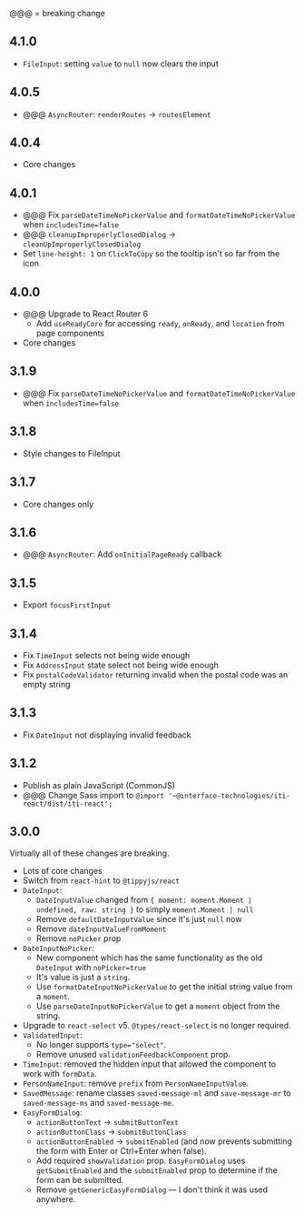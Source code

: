 @@@ = breaking change

## 4.1.0

-   `FileInput`: setting `value` to `null` now clears the input

## 4.0.5

-   @@@ `AsyncRouter`: `renderRoutes` -> `routesElement`

## 4.0.4

-   Core changes

## 4.0.1

-   @@@ Fix `parseDateTimeNoPickerValue` and `formatDateTimeNoPickerValue` when
    `includesTime=false`
-   @@@ `cleanupImproperlyClosedDialog` -> `cleanUpImproperlyClosedDialog`
-   Set `line-height: 1` on `ClickToCopy` so the tooltip isn't so far from the icon

## 4.0.0

-   @@@ Upgrade to React Router 6
    -   Add `useReadyCore` for accessing `ready`, `onReady`, and `location` from
        page components
-   Core changes

## 3.1.9

-   @@@ Fix `parseDateTimeNoPickerValue` and `formatDateTimeNoPickerValue` when
    `includesTime=false`

## 3.1.8

-   Style changes to FileInput

## 3.1.7

-   Core changes only

## 3.1.6

-   @@@ `AsyncRouter`: Add `onInitialPageReady` callback

## 3.1.5

-   Export `focusFirstInput`

## 3.1.4

-   Fix `TimeInput` selects not being wide enough
-   Fix `AddressInput` state select not being wide enough
-   Fix `postalCodeValidator` returning invalid when the postal code was an
    empty string

## 3.1.3

-   Fix `DateInput` not displaying invalid feedback

## 3.1.2

-   Publish as plain JavaScript (CommonJS)
-   @@@ Change Sass import to `@import '~@interface-technologies/iti-react/dist/iti-react';`

## 3.0.0

Virtually all of these changes are breaking.

-   Lots of core changes
-   Switch from `react-hint` to `@tippyjs/react`
-   `DateInput`:
    -   `DateInputValue` changed from `{ moment: moment.Moment | undefined, raw: string }` to simply `moment.Moment | null`
    -   Remove `defaultDateInputValue` since it's just `null` now
    -   Remove `dateInputValueFromMoment`
    -   Remove `noPicker` prop
-   `DateInputNoPicker`:
    -   New component which has the same functionality as the old `DateInput`
        with `noPicker=true`
    -   It's value is just a `string`.
    -   Use `formatDateInputNoPickerValue` to get the initial string value from
        a `moment`.
    -   Use `parseDateInputNoPickerValue` to get a `moment` object from the
        string.
-   Upgrade to `react-select` v5. `@types/react-select` is no longer required.
-   `ValidatedInput`:
    -   No longer supports `type="select"`.
    -   Remove unused `validationFeedbackComponent` prop.
-   `TimeInput`: removed the hidden input that allowed the component to work
    with `formData`.
-   `PersonNameInput`: remove `prefix` from `PersonNameInputValue`.
-   `SavedMessage`: rename classes `saved-message-ml` and `save-message-mr` to
    `saved-message-ms` and `saved-message-me`.
-   `EasyFormDialog`:
    -   `actionButtonText` -> `submitButtonText`
    -   `actionButtonClass` -> `submitButtonClass`
    -   `actionButtonEnabled` -> `submitEnabled` (and now prevents submitting
        the form with Enter or Ctrl+Enter when false).
    -   Add required `showValidation` prop. `EasyFormDialog` uses
        `getSubmitEnabled` and the `submitEnabled` prop to determine if
        the form can be submitted.
    -   Remove `getGenericEasyFormDialog` — I don't think it was used anywhere.
